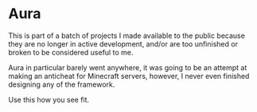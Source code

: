 # Aura

This is part of a batch of projects I made available to the public because they are no longer in active development, and/or are too unfinished or broken to be considered useful to me.

Aura in particular barely went anywhere, it was going to be an attempt at making an anticheat for Minecraft servers, however, I never even finished designing any of the framework.

Use this how you see fit.
